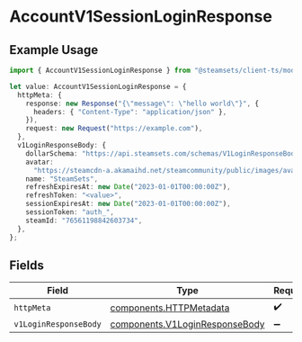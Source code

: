 # AccountV1SessionLoginResponse

## Example Usage

```typescript
import { AccountV1SessionLoginResponse } from "@steamsets/client-ts/models/operations";

let value: AccountV1SessionLoginResponse = {
  httpMeta: {
    response: new Response("{\"message\": \"hello world\"}", {
      headers: { "Content-Type": "application/json" },
    }),
    request: new Request("https://example.com"),
  },
  v1LoginResponseBody: {
    dollarSchema: "https://api.steamsets.com/schemas/V1LoginResponseBody.json",
    avatar:
      "https://steamcdn-a.akamaihd.net/steamcommunity/public/images/avatars/f1/f1a1d2c3d0c9d1e1f2f3f4f5f6f7f8f9.jpg",
    name: "SteamSets",
    refreshExpiresAt: new Date("2023-01-01T00:00:00Z"),
    refreshToken: "<value>",
    sessionExpiresAt: new Date("2023-01-01T00:00:00Z"),
    sessionToken: "auth_",
    steamId: "76561198842603734",
  },
};
```

## Fields

| Field                                                                            | Type                                                                             | Required                                                                         | Description                                                                      |
| -------------------------------------------------------------------------------- | -------------------------------------------------------------------------------- | -------------------------------------------------------------------------------- | -------------------------------------------------------------------------------- |
| `httpMeta`                                                                       | [components.HTTPMetadata](../../models/components/httpmetadata.md)               | :heavy_check_mark:                                                               | N/A                                                                              |
| `v1LoginResponseBody`                                                            | [components.V1LoginResponseBody](../../models/components/v1loginresponsebody.md) | :heavy_minus_sign:                                                               | OK                                                                               |